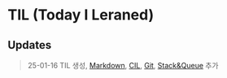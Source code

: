 # TIL (Today I Leraned)

## Updates

> 25-01-16 TIL 생성, [Markdown](https://github.com/2myunpaper/til/blob/master/Dev%20Enviornment/Markdown.md), [CIL](https://github.com/2myunpaper/til/blob/master/Dev%20Enviornment/CLI.md), [Git](https://github.com/2myunpaper/til/tree/master/Dev%20Enviornment/Git), [Stack&Queue](https://github.com/2myunpaper/til/blob/master/Algorithm/Stack%20%26%20Queue.md) 추가
